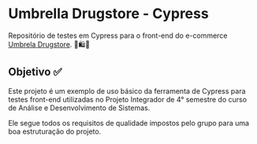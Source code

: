 # Umbrella Drugstore - Cypress
Repositório de testes em Cypress para o front-end do e-commerce [Umbrela Drugstore](https://github.com/Mpaxi/umbrella_frontend). 🛒🛍️💊

## Objetivo ✅
Este projeto é um exemplo de uso básico da ferramenta de Cypress para testes front-end utilizadas no Projeto Integrador de 4° semestre do curso de Análise e Desenvolvimento de Sistemas. 

Ele segue todos os requisitos de qualidade impostos pelo grupo para uma boa estruturação do projeto. 


